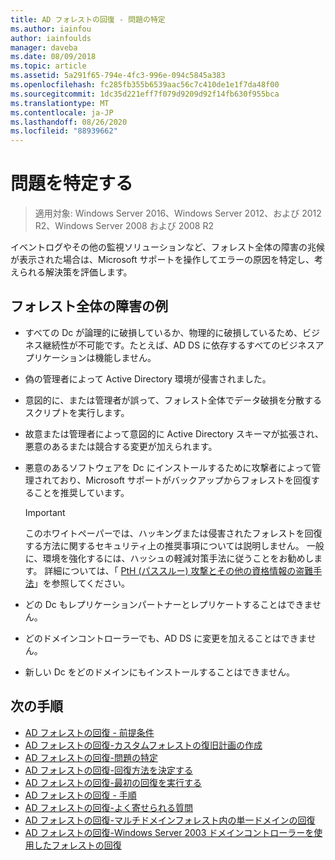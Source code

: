 ```yaml
---
title: AD フォレストの回復 - 問題の特定
ms.author: iainfou
author: iainfoulds
manager: daveba
ms.date: 08/09/2018
ms.topic: article
ms.assetid: 5a291f65-794e-4fc3-996e-094c5845a383
ms.openlocfilehash: fc285fb355b6539aac56c7c410de1e1f7da48f00
ms.sourcegitcommit: 1dc35d221eff7f079d9209d92f14fb630f955bca
ms.translationtype: MT
ms.contentlocale: ja-JP
ms.lasthandoff: 08/26/2020
ms.locfileid: "88939662"
---
```

# <a name="identify-the-problem"></a>問題を特定する

>適用対象: Windows Server 2016、Windows Server 2012、および 2012 R2、Windows Server 2008 および 2008 R2

イベントログやその他の監視ソリューションなど、フォレスト全体の障害の兆候が表示された場合は、Microsoft サポートを操作してエラーの原因を特定し、考えられる解決策を評価します。

## <a name="examples-of-forest-wide-failures"></a>フォレスト全体の障害の例

- すべての Dc が論理的に破損しているか、物理的に破損しているため、ビジネス継続性が不可能です。たとえば、AD DS に依存するすべてのビジネスアプリケーションは機能しません。
- 偽の管理者によって Active Directory 環境が侵害されました。
- 意図的に、または管理者が誤って、フォレスト全体でデータ破損を分散するスクリプトを実行します。
- 故意または管理者によって意図的に Active Directory スキーマが拡張され、悪意のあるまたは競合する変更が加えられます。
- 悪意のあるソフトウェアを Dc にインストールするために攻撃者によって管理されており、Microsoft サポートがバックアップからフォレストを回復することを推奨しています。

   > [!IMPORTANT]
   >  このホワイトペーパーでは、ハッキングまたは侵害されたフォレストを回復する方法に関するセキュリティ上の推奨事項については説明しません。 一般に、環境を強化するには、ハッシュの軽減対策手法に従うことをお勧めします。 詳細については、「 [PtH (パススルー) 攻撃とその他の資格情報の盗難手法](https://www.microsoft.com/download/details.aspx?id=36036)」を参照してください。

- どの Dc もレプリケーションパートナーとレプリケートすることはできません。
- どのドメインコントローラーでも、AD DS に変更を加えることはできません。
- 新しい Dc をどのドメインにもインストールすることはできません。

## <a name="next-steps"></a>次の手順

- [AD フォレストの回復 - 前提条件](AD-Forest-Recovery-Prerequisties.md)
- [AD フォレストの回復-カスタムフォレストの復旧計画の作成](AD-Forest-Recovery-Devising-a-Plan.md)
- [AD フォレストの回復-問題の特定](AD-Forest-Recovery-Identify-the-Problem.md)
- [AD フォレストの回復-回復方法を決定する](AD-Forest-Recovery-Determine-how-to-Recover.md)
- [AD フォレストの回復-最初の回復を実行する](AD-Forest-Recovery-Perform-initial-recovery.md)
- [AD フォレストの回復 - 手順](AD-Forest-Recovery-Procedures.md)
- [AD フォレストの回復-よく寄せられる質問](AD-Forest-Recovery-FAQ.md)
- [AD フォレストの回復-マルチドメインフォレスト内の単一ドメインの回復](AD-Forest-Recovery-Single-Domain-in-Multidomain-Recovery.md)
- [AD フォレストの回復-Windows Server 2003 ドメインコントローラーを使用したフォレストの回復](AD-Forest-Recovery-Windows-Server-2003.md)
